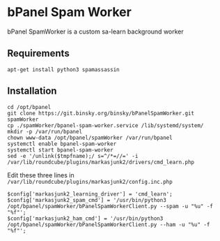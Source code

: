 # bPanel Spam Worker

bPanel SpamWorker is a custom sa-learn background worker

## Requirements

`apt-get install python3 spamassassin`

## Installation

```
cd /opt/bpanel
git clone https://git.binsky.org/binsky/bPanelSpamWorker.git spamWorker
cp ./spamWorker/bpanel-spam-worker.service /lib/systemd/system/
mkdir -p /var/run/bpanel
chown www-data /opt/bpanel/spamWorker /var/run/bpanel
systemctl enable bpanel-spam-worker
systemctl start bpanel-spam-worker
sed -e '/unlink($tmpfname);/ s=^/*=//=' -i /var/lib/roundcube/plugins/markasjunk2/drivers/cmd_learn.php
```

Edit these three lines in `/var/lib/roundcube/plugins/markasjunk2/config.inc.php`
```
$config['markasjunk2_learning_driver'] = 'cmd_learn';
$config['markasjunk2_spam_cmd'] = '/usr/bin/python3 /opt/bpanel/spamWorker/bPanelSpamWorkerClient.py --spam -u "%u" -f "%f"';
$config['markasjunk2_ham_cmd'] = '/usr/bin/python3 /opt/bpanel/spamWorker/bPanelSpamWorkerClient.py --ham -u "%u" -f "%f"';
```
